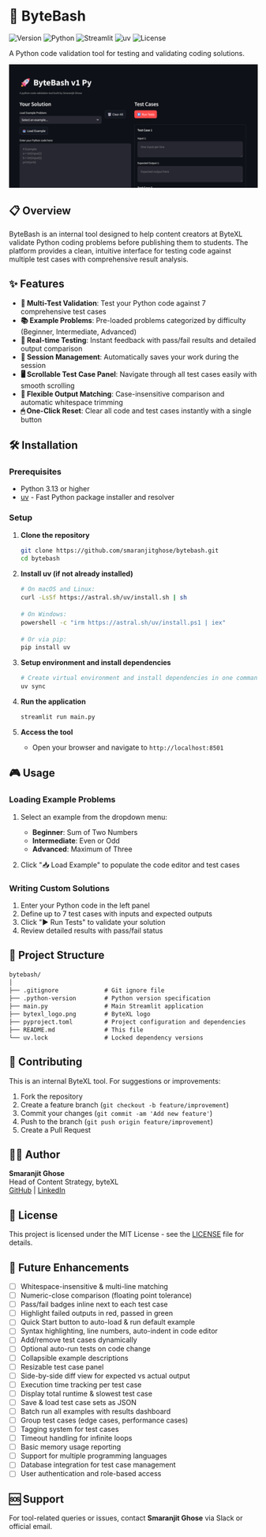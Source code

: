 # 🚀 ByteBash

![Version](https://img.shields.io/badge/version-1.0-blue)
![Python](https://img.shields.io/badge/Python-3.13+-blue.svg)
![Streamlit](https://img.shields.io/badge/Streamlit-1.28+-red.svg)
![uv](https://img.shields.io/badge/uv-package%20manager-purple.svg)
![License](https://img.shields.io/badge/License-MIT-green.svg)

A Python code validation tool for testing and validating coding solutions.

![Tool Snapshot](./assets/docs/v1.png)

## 📋 Overview

ByteBash is an internal tool designed to help content creators at ByteXL validate Python coding problems before publishing them to students. The platform provides a clean, intuitive interface for testing code against multiple test cases with comprehensive result analysis.

## ✨ Features

- **🎯 Multi-Test Validation**: Test your Python code against 7 comprehensive test cases
- **📚 Example Problems**: Pre-loaded problems categorized by difficulty (Beginner, Intermediate, Advanced)
- **🔄 Real-time Testing**: Instant feedback with pass/fail results and detailed output comparison
- **💾 Session Management**: Automatically saves your work during the session
- **🖥 Scrollable Test Case Panel**: Navigate through all test cases easily with smooth scrolling
- **📝 Flexible Output Matching**: Case-insensitive comparison and automatic whitespace trimming
- **🖱 One-Click Reset**: Clear all code and test cases instantly with a single button

## 🛠️ Installation

### Prerequisites

- Python 3.13 or higher
- [uv](https://docs.astral.sh/uv/) - Fast Python package installer and resolver

### Setup

1. **Clone the repository**
   ```bash
   git clone https://github.com/smaranjitghose/bytebash.git
   cd bytebash
   ```

2. **Install uv (if not already installed)**
   ```bash
   # On macOS and Linux:
   curl -LsSf https://astral.sh/uv/install.sh | sh
   
   # On Windows:
   powershell -c "irm https://astral.sh/uv/install.ps1 | iex"
   
   # Or via pip:
   pip install uv
   ```

3. **Setup environment and install dependencies**
   ```bash
   # Create virtual environment and install dependencies in one command
   uv sync
   ```

4. **Run the application**
   ```bash
   streamlit run main.py
   ```

5. **Access the tool**
   - Open your browser and navigate to `http://localhost:8501`

## 🎮 Usage

### Loading Example Problems

1. Select an example from the dropdown menu:
   - **Beginner**: Sum of Two Numbers
   - **Intermediate**: Even or Odd
   - **Advanced**: Maximum of Three

2. Click "📥 Load Example" to populate the code editor and test cases

### Writing Custom Solutions

1. Enter your Python code in the left panel
2. Define up to 7 test cases with inputs and expected outputs
3. Click "▶️ Run Tests" to validate your solution
4. Review detailed results with pass/fail status

## 📁 Project Structure

```
bytebash/
│
├── .gitignore             # Git ignore file
├── .python-version        # Python version specification
├── main.py                # Main Streamlit application
├── bytexl_logo.png        # ByteXL logo
├── pyproject.toml         # Project configuration and dependencies
├── README.md              # This file
└── uv.lock                # Locked dependency versions
```

## 🤝 Contributing

This is an internal ByteXL tool. For suggestions or improvements:

1. Fork the repository
2. Create a feature branch (`git checkout -b feature/improvement`)
3. Commit your changes (`git commit -am 'Add new feature'`)
4. Push to the branch (`git push origin feature/improvement`)
5. Create a Pull Request

## 👨‍💻 Author

**Smaranjit Ghose**  
Head of Content Strategy, byteXL  
[GitHub](https://github.com/smaranjitghose) | [LinkedIn](https://www.linkedin.com/in/smaranjitghose/)

## 📄 License

This project is licensed under the MIT License - see the [LICENSE](LICENSE) file for details.

## 🚀 Future Enhancements

- [ ] Whitespace-insensitive & multi-line matching
- [ ] Numeric-close comparison (floating point tolerance)
- [ ] Pass/fail badges inline next to each test case
- [ ] Highlight failed outputs in red, passed in green
- [ ] Quick Start button to auto-load & run default example
- [ ] Syntax highlighting, line numbers, auto-indent in code editor
- [ ] Add/remove test cases dynamically
- [ ] Optional auto-run tests on code change
- [ ] Collapsible example descriptions
- [ ] Resizable test case panel
- [ ] Side-by-side diff view for expected vs actual output
- [ ] Execution time tracking per test case
- [ ] Display total runtime & slowest test case
- [ ] Save & load test case sets as JSON
- [ ] Batch run all examples with results dashboard
- [ ] Group test cases (edge cases, performance cases)
- [ ] Tagging system for test cases
- [ ] Timeout handling for infinite loops
- [ ] Basic memory usage reporting
- [ ] Support for multiple programming languages
- [ ] Database integration for test case management
- [ ] User authentication and role-based access

## 🆘 Support

For tool-related queries or issues, contact **Smaranjit Ghose** via Slack or official email.